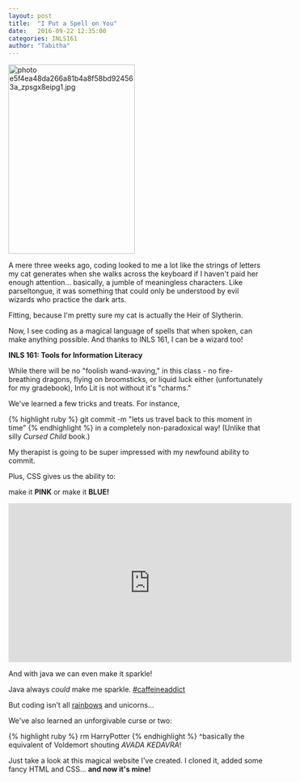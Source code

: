 ```yaml
---
layout: post
title:  "I Put a Spell on You"
date:   2016-09-22 12:35:00
categories: INLS161
author: "Tabitha"
---
```

<a href="http://s50.photobucket.com/user/tfrahm/media/e5f4ea48da266a81b4a8f58bd924563a_zpsgx8eipg1.jpg.html" target="_blank"><img src="http://i50.photobucket.com/albums/f318/tfrahm/e5f4ea48da266a81b4a8f58bd924563a_zpsgx8eipg1.jpg" border="0" alt=" photo e5f4ea48da266a81b4a8f58bd924563a_zpsgx8eipg1.jpg" style="width:250px;height:375px" class ="right"></a>

A mere three weeks ago, coding looked to me a lot like the strings of letters my cat generates when she walks across the keyboard if I haven't paid her enough attention... basically, a jumble of meaningless characters. Like parseltongue, it was something that could only be understood by evil wizards who practice the dark arts. 

Fitting, because I'm pretty sure my cat is actually the Heir of Slytherin.

Now, I see coding as a magical language of spells that when spoken, can make anything possible. And thanks to INLS 161, I can be a wizard too!

**INLS 161: Tools for Information Literacy**

While there will be no "foolish wand-waving," in this class - no fire-breathing dragons, flying on broomsticks, or liquid luck either (unfortunately for my gradebook), Info Lit is not without it's "charms."

We've learned a few tricks and treats. For instance, 

{% highlight ruby %}
git commit -m "lets us travel back to this moment in time"
{% endhighlight %}
in a completely non-paradoxical way! (Unlike that silly *Cursed Child* book.)

My therapist is going to be super impressed with my newfound ability to commit.

Plus, CSS gives us the ability to:

<span class="pink">make it **PINK** </span> or <span class="blue">make it <strong>BLUE!</strong></span>

<iframe width="560" height="315" src="https://www.youtube.com/embed/eOYJdq-NJ0s" frameborder="0" allowfullscreen></iframe>

And with java we can even <span class="spark" font-size="14px">make it sparkle!</span>

Java always *could* make me sparkle. <a href="https://twitter.com/hashtag/CaffeineAddict?src=hash">#caffeineaddict</a>

But coding isn't all <a href="http://www.w3schools.com/cssref/css_colors.asp">rainbows</a> and unicorns...

We've also learned an unforgivable curse or two:

{% highlight ruby %}
rm HarryPotter
{% endhighlight %}
^basically the equivalent of Voldemort shouting *AVADA KEDAVRA*!    

Just take a look at this magical website I've created. I cloned it, added some fancy HTML and CSS... **and now it's mine!**

